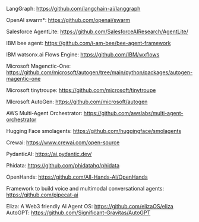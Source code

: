 LangGraph: https://github.com/langchain-ai/langgraph 

OpenAI swarm*: https://github.com/openai/swarm 

Salesforce AgentLite: https://github.com/SalesforceAIResearch/AgentLite/ 

IBM bee agent: https://github.com/i-am-bee/bee-agent-framework 

IBM watsonx.ai Flows Engine: https://github.com/IBM/wxflows 

Microsoft Magenctic-One: https://github.com/microsoft/autogen/tree/main/python/packages/autogen-magentic-one 

Microsoft tinytroupe: https://github.com/microsoft/tinytroupe 

MIcrosoft AutoGen: https://github.com/microsoft/autogen 

AWS Multi-Agent Orchestrator: https://github.com/awslabs/multi-agent-orchestrator 

Hugging Face smolagents: https://github.com/huggingface/smolagents 

Crewai: https://www.crewai.com/open-source 

PydanticAI: https://ai.pydantic.dev/ 

Phidata: https://github.com/phidatahq/phidata 

OpenHands: https://github.com/All-Hands-AI/OpenHands 

Framework to build voice and multimodal conversational agents: https://github.com/pipecat-ai 

Eliza: A Web3 friendly AI Agent OS: https://github.com/elizaOS/eliza AutoGPT: https://github.com/Significant-Gravitas/AutoGPT
